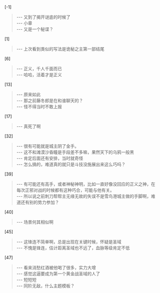 
[-1] 
>--- 又到了揭开谜底的时候了<br>
>--- 小章<br>
>--- 又是一个秘谍？<br>

[1] 
>--- 上次看到类似的写法是诡秘之主第一部结尾<br>

[6] 
>--- 正义，千人千面而已<br>
>--- 哈哈，活着才是正义<br>

[13] 
>--- 原来如此<br>
>--- 那之前藤冬郎是在和谁聊天的？<br>
>--- 怪不得当时不敢上报<br>

[17] 
>--- 真死了啊<br>

[32] 
>--- 很有可能就是城主阴了金手。<br>
>--- 这不和滩漠沙昏瞳是手段差不多嘛，果然天下的乌鸦一般黑<br>
>--- 肯定后面还有安排，当时就奇怪<br>
>--- 怎么搞的，难道真的就只是斗技没施展出来这么巧吗？<br>

[39] 
>--- 有可能还有高手，或者神秘神明，比如一直好像没回应的正义之神，在每次正邪对战的时候都有这种巧合，可能与他有关。<br>
>--- 所以说之前刺刀帮帮主无缘无故的失误不是雪鸟港城主做的手脚啊，难道还有别的势力参加？<br>

[40] 
>--- 场景何其相似啊<br>

[45] 
>--- 这锋连不简单啊，总是出现在关键时候，怀疑是圣域<br>
>--- 不愧是锋连，估计距离圣域也不远了，血脉等级肯定不低<br>

[47] 
>--- 看来消愁红酒被他喝了很多，实力大增<br>
>--- 感觉这逼要成为第一个黄金战圣域的人了<br>
>--- 短短短<br>
>--- 同阶无敌，什么主题模板？<br>
